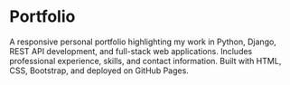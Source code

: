 # Portfolio
A responsive personal portfolio highlighting my work in Python, Django, REST API development, and full-stack web applications. Includes professional experience, skills, and contact information. Built with HTML, CSS, Bootstrap, and deployed on GitHub Pages.
